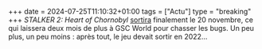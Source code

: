 +++ 
date = 2024-07-25T11:10:32+01:00
tags = ["Actu"]
type = "breaking"
+++ 
*STALKER 2: Heart of Chornobyl* [sortira](https://www.youtube.com/watch?v=vxeGyXSM5Pc) finalement le 20 novembre, ce qui laissera deux mois de plus à GSC World pour chasser les bugs. Un peu plus, un peu moins : après tout, le jeu devait sortir en 2022…